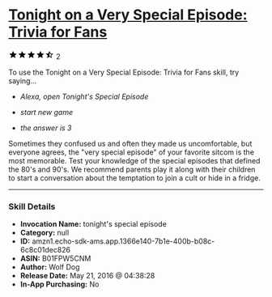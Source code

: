 # [Tonight on a Very Special Episode: Trivia for Fans](http://alexa.amazon.com/#skills/amzn1.echo-sdk-ams.app.1366e140-7b1e-400b-b08c-6c8c01dec826)
![4.5 stars](../../images/ic_star_black_18dp_1x.png)![4.5 stars](../../images/ic_star_black_18dp_1x.png)![4.5 stars](../../images/ic_star_black_18dp_1x.png)![4.5 stars](../../images/ic_star_black_18dp_1x.png)![4.5 stars](../../images/ic_star_half_black_18dp_1x.png) 2

To use the Tonight on a Very Special Episode: Trivia for Fans skill, try saying...

* *Alexa, open Tonight's Special Episode*

* *start new game*

* *the answer is 3*

Sometimes they confused us and often they made us uncomfortable,  but everyone agrees, the "very special episode" of your favorite sitcom is the most memorable.  Test your knowledge of the special episodes that defined the 80's and 90's.  We recommend parents play it along with their children to start a conversation about the temptation to join a cult or hide in a fridge.

***

### Skill Details

* **Invocation Name:** tonight's special episode
* **Category:** null
* **ID:** amzn1.echo-sdk-ams.app.1366e140-7b1e-400b-b08c-6c8c01dec826
* **ASIN:** B01FPW5CNM
* **Author:** Wolf Dog
* **Release Date:** May 21, 2016 @ 04:38:28
* **In-App Purchasing:** No
